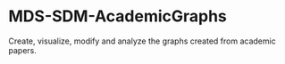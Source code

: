 # MDS-SDM-AcademicGraphs
Create, visualize, modify and analyze the graphs created from academic papers.
